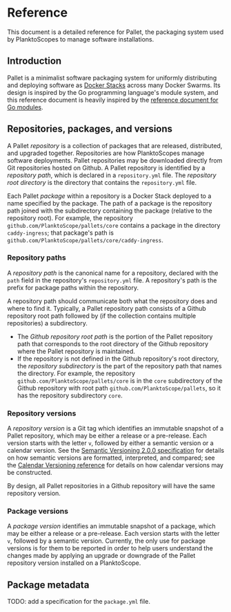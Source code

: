 # Reference
This document is a detailed reference for Pallet, the packaging system used by PlanktoScopes to manage software installations.

## Introduction

Pallet is a minimalist software packaging system for uniformly distributing and deploying software as [Docker Stacks](https://docs.docker.com/engine/reference/commandline/stack/) across many Docker Swarms. Its design is inspired by the Go programming language's module system, and this reference document is heavily inspired by the [reference document for Go modules](https://go.dev/ref/mod).

## Repositories, packages, and versions
A Pallet *repository* is a collection of packages that are released, distributed, and upgraded together. Repositories are how PlanktoScopes manage software deployments. Pallet repositories may be downloaded directly from Git repositories hosted on Github. A Pallet repository is identified by a *repository path*, which is declared in a `repository.yml` file. The *repository root directory* is the directory that contains the `repository.yml` file.

Each Pallet *package* within a repository is a Docker Stack deployed to a name specified by the package. The path of a package is the repository path joined with the subdirectory containing the package (relative to the repository root). For example, the repository `github.com/PlanktoScope/pallets/core` contains a package in the directory `caddy-ingress`; that package's path is `github.com/PlanktoScope/pallets/core/caddy-ingress`.

### Repository paths
A *repository path* is the canonical name for a repository, declared with the `path` field in the repository's `repository.yml` file. A repository's path is the prefix for package paths within the repository.

A repository path should communicate both what the repository does and where to find it. Typically, a Pallet repository path consists of a Github repository root path followed by (if the collection contains multiple repositories) a subdirectory.

- The *Github repository root path* is the portion of the Pallet repository path that corresponds to the root directory of the Github repository where the Pallet repository is maintained.
- If the repository is not defined in the Github repository's root directory, the *repository subdirectory* is the part of the repository path that names the directory. For example, the repository `github.com/PlanktoScope/pallets/core` is in the `core` subdirectory of the Github repository with root path `github.com/PlanktoScope/pallets`, so it has the repository subdirectory `core`.

### Repository versions
A *repository version* is a Git tag which identifies an immutable snapshot of a Pallet repository, which may be either a release or a pre-release. Each version starts with the letter `v`, followed by either a semantic version or a calendar version. See the [Semantic Versioning 2.0.0 specification](https://semver.org/spec/v2.0.0.html) for details on how semantic versions are formatted, interpreted, and compared; see the [Calendar Versioning reference](https://calver.org/) for details on how calendar versions may be constructed.

By design, all Pallet repositories in a Github repository will have the same repository version.

### Package versions

A *package version* identifies an immutable snapshot of a package, which may be either a release or a pre-release. Each version starts with the letter `v`, followed by a semantic version. Currently, the only use for package versions is for them to be reported in order to help users understand the changes made by applying an upgrade or downgrade of the Pallet repository version installed on a PlanktoScope.

## Package metadata

TODO: add a specification for the `package.yml` file.
